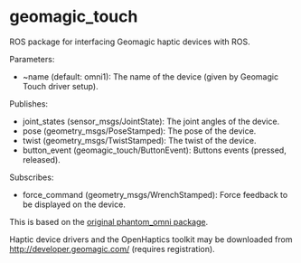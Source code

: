 # geomagic_touch

ROS package for interfacing Geomagic haptic devices with ROS.

Parameters:
- ~name (default: omni1): The name of the device (given by Geomagic Touch driver setup).

Publishes:
- joint_states (sensor_msgs/JointState): The joint angles of the device.
- pose (geometry_msgs/PoseStamped): The pose of the device.
- twist (geometry_msgs/TwistStamped): The twist of the device.
- button_event (geomagic_touch/ButtonEvent): Buttons events (pressed, released).

Subscribes:
- force_command (geometry_msgs/WrenchStamped): Force feedback to be displayed on the device.

This is based on the [original phantom_omni package](http://www.ros.org/wiki/phantom_omni).

Haptic device drivers and the OpenHaptics toolkit may be downloaded from
http://developer.geomagic.com/ (requires registration).
